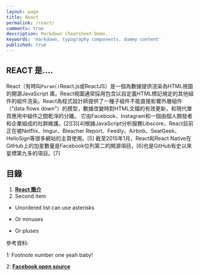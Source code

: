 ```yaml
---
layout: page
title: React
permalink: /react/
comments: true
description: Markdown Cheatsheet Demo...
keywords: 'markdown, typography components, dummy content'
published: true
---
```


## REACT 是....

React（有時叫`Param()`React.js或ReactJS）是一個為數據提供渲染為HTML視圖的開源JavaScript 庫。React視圖通常採用包含以自定義HTML標記規定的其他組件的組件渲染。React為程式設計師提供了一種子組件不能直接影響外層組件（"data flows down"）的模型，數據改變時對HTML文檔的有效更新，和現代單頁應用中組件之間乾淨的分離。
它由Facebook、Instagram和一個由個人開發者和企業組成的社群維護。[2][3][4]根據JavaScript分析服務Libscore，React目前正在被Netflix、Imgur、Bleacher Report、Feedly、Airbnb、SeatGeek、HelloSign等很多網站的主頁使用。[5]
截至2015年1月，React和React Native在GitHub上的加星數量是Facebook位列第二的開源項目，[6]也是GitHub有史以來星標第九多的項目。[7]

<div class="divider"></div>

## 目錄

1. [**React 簡介**](/react/react#1)
2. Second item

* Unordered list can use asterisks
- Or minuses
+ Or pluses

<div class="divider"></div>

參考資料:

1: Footnote number one yeah baby!

2: [**Facebook open source**](https://facebook.github.io/react/)

